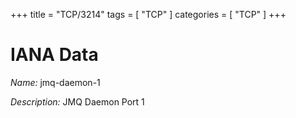 +++
title = "TCP/3214"
tags = [ "TCP" ]
categories = [ "TCP" ]
+++

# IANA Data

_Name:_ jmq-daemon-1

_Description:_ JMQ Daemon Port 1

